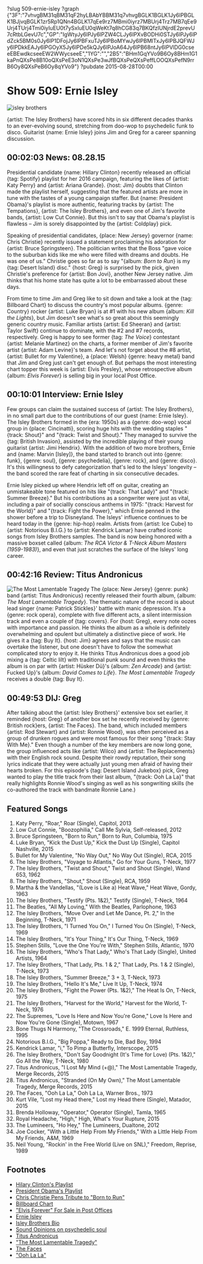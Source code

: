 ?slug 509-ernie-isley
?graph {"3F":"7vhvgBM31qBM31qF2hyLBAbYBBM31q7vhvgBGLK1BGLK1Jy6lPBGLK1BJjvqBGLK1zr5Rp1QNn4BGLK17qEe9rz7MBmi0iyrz7MBUrj4Trz7MB7qEe9Urj4TUrj4Tmi0iyIuEU0t7ySxIuEU0qWeKt7q8hCG83q7BKQfzIUNjrdE2prevU7cRtbLGevU7c","GP":"IgWtyJy6lPJy6lPZW4CLJy6lPXvBODHi0STJy6lPJy6lPdZck5BM0s0Jy6lP1DFojJy6lPBFxuTJy6lPBoMYwJy6lPBMlTxJy6lPBJQFWJy6lPDkkEAJy6lPGOyX5Jy6lPDe5kQJy6lPJoA64Jy6lPB68ntJy6lPVlDG0cseeEBEwdkcseeEW2WWycseeE","1YG":"","2B5":"BHm1GqYVo9B6Oy8BHm1G1kaPnQXsPe8B10oQXsPeE3oN1QXsPe3wJfBQXsPeQXsPeffLOOQXsPefN9rrB6Oy8QXsPeB6Oy8qYVo9"}
?pubdate 2015-08-28T00:00

# Show 509: Ernie Isley
![isley brothers](https://static.soundopinions.org/images/2015/isley2_web.jpg)

{artist: The Isley Brothers} have scored hits in six different decades thanks to an ever-evolving sound, stretching from doo-wop to psychedelic funk to disco. Guitarist {name: Ernie Isley} joins Jim and Greg for a career spanning discussion.


## 00:02:03 News: 08.28.15

Presidential candidate {name: Hillary Clinton} recently released an official {tag: Spotify} playlist for her 2016 campaign, featuring the likes of {artist: Katy Perry} and {artist: Ariana Grande}. {host: Jim} doubts that Clinton made the playlist herself, suggesting that the featured artists are more in tune with the tastes of a young campaign staffer. But {name: President Obama}'s playlist is more authentic, featuring tracks by {artist: The Tempations}, {artist: The Isley Brothers}, and even one of Jim's favorite bands, {artist: Low Cut Connie}. But this isn't to say that Obama's playlist is flawless – Jim is sorely disappointed by the {artist: Coldplay} pick. 

Speaking of presidential candidates, {place: New Jersey} governor {name: Chris Christie} recently issued a statement proclaiming his adoration for {artist: Bruce Springsteen}. The politician writes that the Boss "gave voice to the suburban kids like me who were filled with dreams and doubts. He was one of us." Christie goes so far as to say "{album: *Born to Run*} is my {tag: Desert Island} disc." {host: Greg} is surprised by the pick, given Christie's preference for {artist: Bon Jovi}, another New Jersey native. Jim thinks that his home state has quite a lot to be embarrassed about these days. 

From time to time Jim and Greg like to sit down and take a look at the {tag: Billboard Chart} to discuss the country's most popular albums. {genre: Country} rocker {artist: Luke Bryan} is at #1 with his new album {album: *Kill the Lights*}, but Jim doesn't see what's so great about this seemingly generic country music. Familiar artists {artist: Ed Sheeran} and {artist: Taylor Swift} continue to dominate, with the #2 and #7 records, respectively. Greg is happy to see former {tag: *The Voice*} contestant {artist: Melanie Martinez} on the charts, a former member of Jim's favorite artist {artist: Adam Levine}'s team. And let's not forget about the #8 artist, {artist: Bullet for my Valentine}, a {place: Welsh} {genre: heavy metal} band that Jim and Greg just can't get enough of. But perhaps the most interesting chart topper this week is {artist: Elvis Presley}, whose retrospective album {album: *Elvis Forever*} is selling big in your local Post Office. 



## 00:10:01 Interview: Ernie Isley
Few groups can claim the sustained success of {artist: The Isley Brothers}, in no small part due to the contributions of our guest {name: Ernie Isley}. The Isley Brothers formed in the {era: 1950s} as a {genre: doo-wop} vocal group in {place: Cincinatti}, scoring huge hits with the wedding staples "{track: Shout}" and "{track: Twist and Shout}." They managed to survive the {tag: British Invasion}, assisted by the incredible playing of their young guitarist {artist: Jimi Hendrix}. With the addition of two more brothers, Ernie and {name: Marvin [Isley]}, the band started to branch out into {genre: funk}, {genre: soul}, {genre: psychedelia}, {genre: rock}, and {genre: disco}. It's this willingness to defy categorization that's led to the Isleys' longevity – the band scored the rare feat of charting in six consecutive decades.

Ernie Isley picked up where Hendrix left off on guitar, creating an unmistakeable tone featured on hits like "{track: That Lady}" and "{track: Summer Breeze}." But his contributions as a songwriter were just as vital, including a pair of sociallly conscious anthems in 1975: "{track: Harvest for the World}" and "{track: Fight the Power}," which Ernie penned in the shower before a trip to Disneyland. The Isleys' influence continues to be heard today in the {genre: hip-hop} realm. Artists from {artist: Ice Cube} to {artist: Notorious B.I.G.} to {artist: Kendrick Lamar} have crafted iconic songs from Isley Brothers samples. The band is now being honored with a massive boxset called {album: *The RCA Victor & T-Neck Album Masters (1959-1983)*}, and even that just scratches the surface of the Isleys' long career.



## 00:42:16 Review: Titus Andronicus 

![The Most Lamentable Tragedy](https://static.soundopinions.org/assets/509/1YG0.jpg)
The {place: New Jersey} {genre: punk} band {artist: Titus Andronicus} recently released their fourth album, {album: *The Most Lamentable Tragedy*}. The thematic nature of the record is about lead singer {name: Patrick Stickles}' battle with manic depression. It's a {genre: rock opera}, complete with five different acts, a silent intermission track and even a couple of {tag: covers}. For {host: Greg}, every note oozes with importance and passion. He thinks the album as a whole is definitely overwhelming and opulent but ultimately a distinctive piece of work. He gives it a {tag: Buy It}. {host: Jim} agrees and says that the music can overtake the listener, but one doesn't have to follow the somewhat complicated story to enjoy it. He thinks Titus Andronicus does a good job mixing a {tag: Celtic lilt} with traditional punk sound and even thinks the album is on par with {artist: Hüsker Dü}'s {album: *Zen Arcade*} and {artist: Fucked Up}'s {album: *David Comes to Life*}. *The Most Lamentable Tragedy* receives a double {tag: Buy It}.

## 00:49:53 DIJ: Greg

After talking about the {artist: Isley Brothers}' extensive box set earlier, it reminded {host: Greg} of another box set he recently received by {genre: British rock}ers, {artist: The Faces}. The band, which included members {artist: Rod Stewart} and {artist: Ronnie Wood}, was often perceived as a group of drunken rogues and were most famous for their song "{track: Stay With Me}." Even though a number of the key members are now long gone, the group influenced acts like {artist: Wilco} and {artist: The Replacements} with their English rock sound. Despite their rowdy reputation, their song lyrics indicate that they were actually just young men afraid of having their hearts broken. For this episode's {tag: Desert Island Jukebox} pick, Greg wanted to play the title track from their last album, "{track: Ooh La La}" that really highlights Ronnie Wood's singing as well as his songwriting skills (he co-authored the track with bandmate Ronnie Lane.) 


## Featured Songs
1. Katy Perry, "Roar," Roar (Single), Capitol, 2013 
2. Low Cut Connie, "Boozophilia," Call Me Sylvia, Self-released, 2012 
3. Bruce Springsteen, "Born to Run," Born to Run, Columbia, 1975 
4. Luke Bryan, "Kick the Dust Up," Kick the Dust Up (Single), Capitol Nashville, 2015 
5. Bullet for My Valentine, "No Way Out," No Way Out (Single), RCA, 2015 
6. The Isley Brothers, "Voyage to Atlantis," Go for Your Guns, T-Neck, 1977 
7. The Isley Brothers, "Twist and Shout," Twist and Shout (Single), Wand 653, 1962 
8. The Isley Brothers, "Shout," Shout (Single), RCA, 1959 
9. Martha & the Vandellas, "(Love is Like a) Heat Wave," Heat Wave, Gordy, 1963 
10. The Isley Brothers, "Testify (Pts. 1&2)," Testify (Single), T-Neck, 1964 
11. The Beatles, "All My Loving," With the Beatles, Parlophone, 1963 
12. The Isley Brothers, "Move Over and Let Me Dance, Pt. 2," In the Beginning, T-Neck, 1971 
13. The Isley Brothers, "I Turned You On," I Turned You On (Single), T-Neck, 1969 
14. The Isley Brothers, "It's Your Thing," It's Our Thing, T-Neck, 1969 
15. Stephen Stills, "Love the One You're With," Stephen Stills, Atlantic, 1970 
16. The Isley Brothers, "Who's That Lady," Who's That Lady (Single), United Artists, 1964 
17. The Isley Brothers, "That Lady, Pts. 1 & 2," That Lady, Pts. 1 & 2 (Single), T-Neck, 1973 
18. The Isley Brothers, "Summer Breeze," 3 + 3, T-Neck, 1973 
19. The Isley Brothers, "Hello It's Me," Live It Up, T-Neck, 1974 
20. The Isley Brothers, "Fight the Power (Pts. 1&2)," The Heat Is On, T-Neck, 1975 
21. The Isley Brothers, "Harvest for the World," Harvest for the World, T-Neck, 1976 
22. The Supremes, "Love Is Here and Now You're Gone," Love Is Here and Now You're Gone (Single), Motown, 1967 
23. Bone Thugs N Harmony, "The Crossroads," E. 1999 Eternal, Ruthless, 1995 
24. Notorious B.I.G., "Big Poppa," Ready to Die, Bad Boy, 1994 
25. Kendrick Lamar, "i," To Pimp a Butterfly, Interscope, 2015 
26. The Isley Brothers, "Don't Say Goodnight (It's Time for Love) (Pts. 1&2)," Go All the Way, T-Neck, 1980 
27. Titus Andronicus, "I Lost My Mind (+@)," The Most Lamentable Tragedy, Merge Records, 2015 
28. Titus Andronicus, "Stranded (On My Own)," The Most Lamentable Tragedy, Merge Records, 2015 
29. The Faces, "Ooh La La," Ooh La La, Warner Bros., 1973 
30. Kurt Vile, "Lost my Head there," Lost my Head there (Single), Matador, 2015 
31. Brenda Holloway, "Operator," Operator (Single), Tamla, 1965
32. Royal Headache, "High," High, What's Your Rupture, 2015 
33. The Lumineers, "Ho Hey," The Lumineers, Dualtone, 2012 
34. Joe Cocker, "With a Little Help From My Friends," With a Little Help From My Friends, A&M, 1969 
35. Neil Young, "Rockin' in the Free World (Live on SNL)," Freedom, Reprise, 1989 

## Footnotes
- [Hilary Clinton's Playlist](http://www.cnn.com/2015/06/13/politics/election-2016-hillary-clinton-spotify-playlist/)
- [President Obama's Playlist](http://www.cnn.com/2015/08/14/politics/barack-obama-spotify-playlist-white-house/)
- [Chris Christie Pens Tribute to "Born to Run"](http://www.billboard.com/articles/news/6677585/chris-christie-bruce-springsteen-born-to-run-tribute)
- [Billboard Chart](http://www.billboard.com/charts/billboard-200)
- ["Elvis Forever" For Sale in Post Offices](https://store.usps.com/store/browse/productDetailSingleSku.jsp?productId=S_842859&categoryId=novelty-gifts)
- [Ernie Isley](http://www.allmusic.com/artist/ernie-isley-mn0000203652)
- [Isley Brothers Bio](https://rockhall.com/inductees/the-isley-brothers/bio/)
- [Sound Opinions on psychedelic soul](/show/149/)
- [Titus Andronicus](http://titusandronicus.net/)
- ["The Most Lamentable Tragedy"](https://www.mergerecords.com/the-most-lamentable-tragedy)
- [The Faces](http://www.the-faces.com/whatsnew.htm)
- ["Ooh La La"](https://www.youtube.com/watch?v=1_xwnb3cymc)
